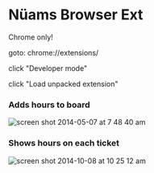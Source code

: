 Nüams Browser Ext
===========

Chrome only!

goto: chrome://extensions/

click "Developer mode"

click "Load unpacked extension"

### Adds hours to board

![screen shot 2014-05-07 at 7 48 40 am](https://cloud.githubusercontent.com/assets/512243/2902525/ff0d1394-d5e5-11e3-9a3f-2d368e561256.png)

### Shows hours on each ticket

![screen shot 2014-10-08 at 10 25 12 am](https://cloud.githubusercontent.com/assets/512243/4561771/8d6bfbae-4eff-11e4-9f03-ae472c9cc467.png)
